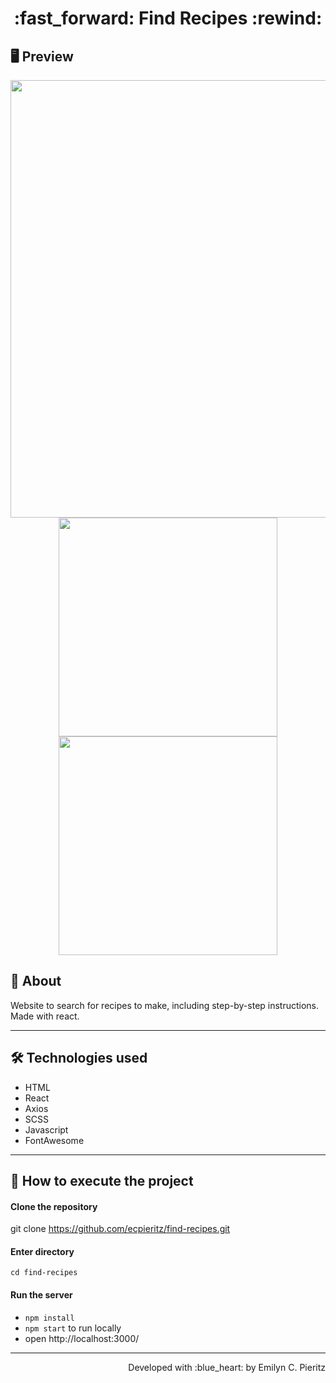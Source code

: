 <h1 align = "center"> :fast_forward: Find Recipes :rewind: </h1>

## 🖥 Preview
<p align = "center">
  <img src = "x" width = "700" height = "auto">
  <img src = "x" width = "350" height = "auto">
  <img src = "x" width = "350" height = "auto">
</p>

## 📖 About
<p>Website to search for recipes to make, including step-by-step instructions. Made with react.</p>

---

## 🛠 Technologies used
- HTML
- React
- Axios
- SCSS
- Javascript
- FontAwesome

---

## 🚀 How to execute the project
#### Clone the repository
git clone https://github.com/ecpieritz/find-recipes.git

#### Enter directory
`cd find-recipes`

#### Run the server
- `npm install`
- `npm start` to run locally
- open http://localhost:3000/ 

---
<p align = "right">Developed with :blue_heart: by Emilyn C. Pieritz</p>
